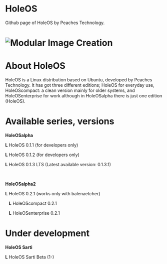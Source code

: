 # HoleOS
Github page of HoleOS by Peaches Technology.

# ![Modular Image Creation](https://peachestech.net/wp-content/uploads/2020/08/holeoslogo1024-1-90x90.png)


# About HoleOS


HoleOS is a Linux distribution based on Ubuntu, developed by Peaches Technology. It has got three different editions; HoleOS for everyday use, HoleOScompact: a clean version mainly for older systems, and HoleOSenterprise for work although in HoleOSalpha there is just one edition (HoleOS).

# Available series, versions


**HoleOSalpha**

**L** HoleOS 0.1.1 (for developers only)

**L** HoleOS 0.1.2 (for developers only)

**L** HoleOS 0.1.3 LTS (Latest available version: 0.1.3.1)

 

**HoleOSalpha2**

**L** HoleOS 0.2.1 (works only with balenaetcher)

    **L** HoleOScompact 0.2.1
  
    **L** HoleOSenterprise 0.2.1
    
# Under development

**HoleOS Sarti**

**L** HoleOS Sarti Beta (1-)
